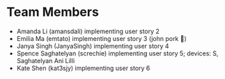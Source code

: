 # Team Members

- Amanda Li (amansdali) implementing user story 2
- Emilia Ma (emtato) implementing user story 3 (john pork 🐷)
- Janya Singh (JanyaSingh) implementing user story 4
- Spence Saghatelyan (screchie) implementing user story 5; devices: S, Saghatelyan Ani Lilli
- Kate Shen (kat3sjy) implementing user story 6
